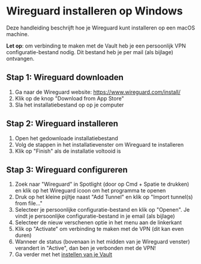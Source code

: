 # Wireguard installeren op Windows
Deze handleiding beschrijft hoe je Wireguard kunt installeren op een macOS machine.

**Let op**: om verbinding te maken met de Vault heb je een persoonlijk VPN configuratie-bestand nodig. Dit bestand heb je per mail (als bijlage) ontvangen.

## Stap 1: Wireguard downloaden
1. Ga naar de Wireguard website: https://www.wireguard.com/install/
2. Klik op de knop "Download from App Store"
3. Sla het installatiebestand op op je computer

## Stap 2: Wireguard installeren
1. Open het gedownloade installatiebestand
2. Volg de stappen in het installatievenster om Wireguard te installeren
3. Klik op "Finish" als de installatie voltooid is

## Stap 3: Wireguard configureren
1. Zoek naar "Wireguard" in Spotlight (door op Cmd + Spatie te drukken) en klik op het Wireguard icoon om het programma te openen
2. Druk op het kleine pijltje naast "Add Tunnel" en klik op "Import tunnel(s) from file..."
3. Selecteer je persoonlijke configuratie-bestand en klik op "Openen". Je vindt je persoonlijke configuratie-bestand in je email (als bijlage)
4. Selecteer de nieuw verschenen optie in het menu aan de linkerkant
5. Klik op "Activate" om verbinding te maken met de VPN (dit kan even duren)
6. Wanneer de status (bovenaan in het midden van je Wireguard venster) verandert in "Active", dan ben je verbonden met de VPN!
7. Ga verder met het [instellen van je Vault](../README.md)
